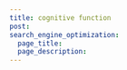 ```yaml
---
title: cognitive function
post: 
search_engine_optimization:
  page_title:
  page_description:
---
```

